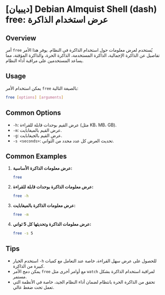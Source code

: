 # [ديبيان] Debian Almquist Shell (dash) free: عرض استخدام الذاكرة

## Overview
أمر `free` يُستخدم لعرض معلومات حول استخدام الذاكرة في النظام. يوفر هذا الأمر تفاصيل عن الذاكرة الإجمالية، الذاكرة المستخدمة، الذاكرة الحرة، والذاكرة المؤقتة، مما يساعد المستخدمين على مراقبة أداء النظام.

## Usage
يمكن استخدام الأمر `free` بالصيغة التالية:

```bash
free [options] [arguments]
```

## Common Options
- `-h`: عرض القيم بوحدات قابلة للقراءة (مثل KB، MB، GB).
- `-m`: عرض القيم بالميغابايت.
- `-g`: عرض القيم بالجيغابايت.
- `-s <seconds>`: تحديث العرض كل عدد محدد من الثواني.

## Common Examples
1. **عرض معلومات الذاكرة الأساسية:**
   ```bash
   free
   ```

2. **عرض معلومات الذاكرة بوحدات قابلة للقراءة:**
   ```bash
   free -h
   ```

3. **عرض معلومات الذاكرة بالميغابايت:**
   ```bash
   free -m
   ```

4. **عرض معلومات الذاكرة وتحديثها كل 5 ثواني:**
   ```bash
   free -s 5
   ```

## Tips
- استخدم الخيار `-h` للحصول على عرض سهل القراءة، خاصة عند التعامل مع كميات كبيرة من الذاكرة.
- يمكن دمج الأمر `free` مع أوامر أخرى مثل `watch` لمراقبة استخدام الذاكرة بشكل مستمر.
- تحقق من الذاكرة الحرة بانتظام لضمان أداء النظام الجيد، خاصة في الأنظمة التي تعمل تحت ضغط عالي.